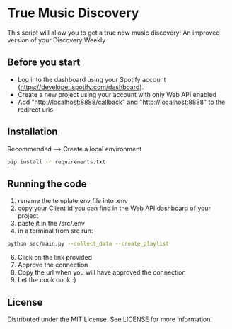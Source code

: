 # True Music Discovery

This script will allow you to get a true new music discovery! An improved version of your Discovery Weekly

## Before you start

* Log into the dashboard using your Spotify account (https://developer.spotify.com/dashboard).
* Create a new project using your account with only Web API enabled
* Add "http://localhost:8888/callback" and "http://localhost:8888" to the redirect uris

## Installation

Recommended --> Create a local environment
```bash
pip install -r requirements.txt
```

## Running the code

1. rename the template.env file into .env
2. copy your Client id you can find in the Web API dashboard of your project
3. paste it in the /src/.env
4. in a terminal from src run: 
```bash
python src/main.py --collect_data --create_playlist
```
6. Click on the link provided
7. Approve the connection
8. Copy the url when you will have approved the connection
9. Let the cook cook :) 

## License

Distributed under the MIT License. See LICENSE for more information.
